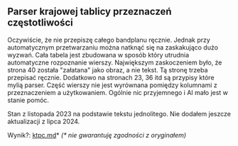 Parser krajowej tablicy przeznaczeń częstotliwości
---

Oczywiście, że nie przepiszę całego bandplanu ręcznie. Jednak przy automatycznym przetwarzaniu można natknąć się na zaskakująco dużo wyzwań. Cała tabela jest zbudowana w sposób który utrudnia automatyczne rozpoznanie wierszy. Największym zaskoczeniem było, że strona 40 została "załatana" jako obraz, a nie tekst. Tą stronę trzeba przepisać ręcznie. Dodatkowo na stronach 23, 36 itd są przypisy które mylią parser. Część wierszy nie jest wyrównana pomiędzy kolumnami z przeznaczeniem a użytkowaniem. Ogólnie nic przyjemnego i AI mało jest w stanie pomóc.

Stan z listopada 2023 na podstawie tekstu jednolitego. Nie dodałem jeszcze aktualizacji z lipca 2024.

Wynik?: [ktpc.md](ktpc.md)*
_(* nie gwarantuję zgodności z oryginałem)_

